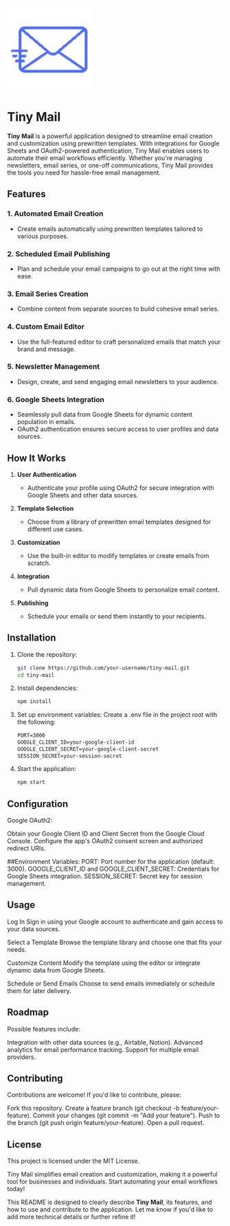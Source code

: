 <picture>
  <source media="(prefers-color-scheme: dark)" srcset="https://github.com/DigitalCreationsCo/TinyMail/blob/main/public/logo-square.png">
  <source media="(prefers-color-scheme: light)" srcset="https://github.com/DigitalCreationsCo/TinyMail/blob/main/public/logo-square.png">
  <img alt="Tiny Mail Logo" src="https://github.com/DigitalCreationsCo/TinyMail/blob/main/public/logo-square.png" height="200" width="200">
</picture>

# Tiny Mail

**Tiny Mail** is a powerful application designed to streamline email creation and customization using prewritten templates. With integrations for Google Sheets and OAuth2-powered authentication, Tiny Mail enables users to automate their email workflows efficiently. Whether you're managing newsletters, email series, or one-off communications, Tiny Mail provides the tools you need for hassle-free email management.

## Features

### 1. **Automated Email Creation**
- Create emails automatically using prewritten templates tailored to various purposes.

### 2. **Scheduled Email Publishing**
- Plan and schedule your email campaigns to go out at the right time with ease.

### 3. **Email Series Creation**
- Combine content from separate sources to build cohesive email series.

### 4. **Custom Email Editor**
- Use the full-featured editor to craft personalized emails that match your brand and message.

### 5. **Newsletter Management**
- Design, create, and send engaging email newsletters to your audience.

### 6. **Google Sheets Integration**
- Seamlessly pull data from Google Sheets for dynamic content population in emails.
- OAuth2 authentication ensures secure access to user profiles and data sources.

## How It Works

1. **User Authentication**
   - Authenticate your profile using OAuth2 for secure integration with Google Sheets and other data sources.

2. **Template Selection**
   - Choose from a library of prewritten email templates designed for different use cases.

3. **Customization**
   - Use the built-in editor to modify templates or create emails from scratch.

4. **Integration**
   - Pull dynamic data from Google Sheets to personalize email content.

5. **Publishing**
   - Schedule your emails or send them instantly to your recipients.

## Installation

1. Clone the repository:
   ```bash
   git clone https://github.com/your-username/tiny-mail.git
   cd tiny-mail

2. Install dependencies:
   ```bash
   npm install

4. Set up environment variables: Create a .env file in the project root with the following:
   ```env
   PORT=3000
   GOOGLE_CLIENT_ID=your-google-client-id
   GOOGLE_CLIENT_SECRET=your-google-client-secret
   SESSION_SECRET=your-session-secret

4. Start the application:
   ```bash
   npm start

## Configuration
Google OAuth2:

Obtain your Google Client ID and Client Secret from the Google Cloud Console.
Configure the app's OAuth2 consent screen and authorized redirect URIs.

##Environment Variables:
PORT: Port number for the application (default: 3000).
GOOGLE_CLIENT_ID and GOOGLE_CLIENT_SECRET: Credentials for Google Sheets integration.
SESSION_SECRET: Secret key for session management.

## Usage
Log In
Sign in using your Google account to authenticate and gain access to your data sources.

Select a Template
Browse the template library and choose one that fits your needs.

Customize Content
Modify the template using the editor or integrate dynamic data from Google Sheets.

Schedule or Send Emails
Choose to send emails immediately or schedule them for later delivery.

## Roadmap
Possible features include:

Integration with other data sources (e.g., Airtable, Notion).
Advanced analytics for email performance tracking.
Support for multiple email providers.

## Contributing
Contributions are welcome! If you'd like to contribute, please:

Fork this repository.
Create a feature branch (git checkout -b feature/your-feature).
Commit your changes (git commit -m "Add your feature").
Push to the branch (git push origin feature/your-feature).
Open a pull request.

## License
This project is licensed under the MIT License.

Tiny Mail simplifies email creation and customization, making it a powerful tool for businesses and individuals. Start automating your email workflows today!

This README is designed to clearly describe **Tiny Mail**, its features, and how to use and contribute to the application. Let me know if you'd like to add more technical details or further refine it!
